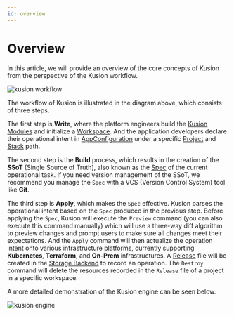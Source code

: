 ```yaml
---
id: overview
---
```


# Overview

In this article, we will provide an overview of the core concepts of Kusion from the perspective of the Kusion workflow. 

![kusion workflow](/img/docs/concept/kusion_workflow.png)

The workflow of Kusion is illustrated in the diagram above, which consists of three steps. 

The first step is **Write**, where the platform engineers build the [Kusion Modules](./3-module/1-overview.md) and initialize a [Workspace](./4-workspace.md). And the application developers declare their operational intent in [AppConfiguration](./5-appconfiguration.md) under a specific [Project](./1-project/1-overview.md) and [Stack](./2-stack/1-overview.md) path. 

The second step is the **Build** process, which results in the creation of the **SSoT** (Single Source of Truth), also known as the [Spec](./6-spec.md) of the current operational task. If you need version management of the SSoT, we recommend you manage the `Spec` with a VCS (Version Control System) tool like **Git**. 

The third step is **Apply**, which makes the `Spec` effective. Kusion parses the operational intent based on the `Spec` produced in the previous step. Before applying the `Spec`, Kusion will execute the `Preview` command (you can also execute this command manually) which will use a three-way diff algorithm to preview changes and prompt users to make sure all changes meet their expectations. And the `Apply` command will then actualize the operation intent onto various infrastructure platforms, currently supporting **Kubernetes**, **Terraform**, and **On-Prem** infrastructures. A [Release](./9-release.md) file will be created in the [Storage Backend](./7-backend.md) to record an operation. The `Destroy` command will delete the resources recorded in the `Release` file of a project in a specific workspace. 

A more detailed demonstration of the Kusion engine can be seen below. 

![kusion engine](/img/docs/concept/kusion_engine.png)